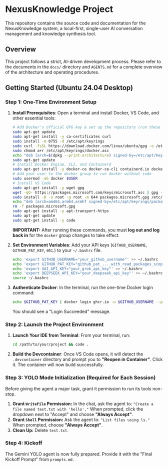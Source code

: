 # NexusKnowledge Project

This repository contains the source code and documentation for the NexusKnowledge system, a local-first, single-user AI conversation management and knowledge synthesis tool.

## Overview

This project follows a strict, AI-driven development process. Please refer to the documents in the `docs/` directory and `AGENTS.md` for a complete overview of the architecture and operating procedures.

## Getting Started (Ubuntu 24.04 Desktop)

### **Step 1: One-Time Environment Setup**

1.  **Install Prerequisites**: Open a terminal and install Docker, VS Code, and other essential tools:
    ```bash
    # Add Docker's official GPG key & set up the repository (run these commands one by one)
    sudo apt-get update
    sudo apt-get install -y ca-certificates curl
    sudo install -m 0755 -d /etc/apt/keyrings
    sudo curl -fsSL https://download.docker.com/linux/ubuntu/gpg -o /etc/apt/keyrings/docker.asc
    sudo chmod a+r /etc/apt/keyrings/docker.asc
    echo "deb [arch=$(dpkg --print-architecture) signed-by=/etc/apt/keyrings/docker.asc] https://download.docker.com/linux/ubuntu $(. /etc/os-release && echo "$VERSION_CODENAME") stable" | sudo tee /etc/apt/sources.list.d/docker.list > /dev/null
    sudo apt-get update
    # Install Docker Engine, CLI, and Containerd
    sudo apt-get install -y docker-ce docker-ce-cli containerd.io docker-buildx-plugin docker-compose-plugin
    # Add your user to the docker group to run docker without sudo
    sudo usermod -aG docker $USER
    # Install VS Code
    sudo apt-get install -y wget gpg
    wget -qO- https://packages.microsoft.com/keys/microsoft.asc | gpg --dearmor > packages.microsoft.gpg
    sudo install -D -o root -g root -m 644 packages.microsoft.gpg /etc/apt/keyrings/packages.microsoft.gpg
    echo "deb [arch=amd64,arm64,armhf signed-by=/etc/apt/keyrings/packages.microsoft.gpg] https://packages.microsoft.com/repos/code stable main" | sudo tee /etc/apt/sources.list.d/vscode.list > /dev/null
    rm -f packages.microsoft.gpg
    sudo apt-get install -y apt-transport-https
    sudo apt-get update
    sudo apt-get install -y code
    ```
    **IMPORTANT:** After running these commands, you must **log out and log back in** for the `docker` group changes to take effect.

2.  **Set Environment Variables**: Add your API keys (`GITHUB_USERNAME`, `GITHUB_PAT_KEY`, etc.) to your `~/.bashrc` file.
    ```bash
    echo 'export GITHUB_USERNAME="your_github_username"' >> ~/.bashrc
    echo 'export GITHUB_PAT_KEY="github_pat_..._with_read_packages_scope"' >> ~/.bashrc
    echo 'export XAI_API_KEY="your_grok_api_key"' >> ~/.bashrc
    echo 'export DEEPSEEK_API_KEY="your_deepseek_api_key"' >> ~/.bashrc
    source ~/.bashrc
    ```

3.  **Authenticate Docker**: In the terminal, run the one-time Docker login command:
    ```bash
    echo $GITHUB_PAT_KEY | docker login ghcr.io -u $GITHUB_USERNAME --password-stdin
    ```
    You should see a "Login Succeeded" message.

### **Step 2: Launch the Project Environment**

1.  **Launch Your IDE from Terminal**: From your terminal, run:
    ```bash
    cd /path/to/your/project && code .
    ```
2.  **Build the Devcontainer**: Once VS Code opens, it will detect the `.devcontainer` directory and prompt you to **"Reopen in Container"**. Click it. The container will now build successfully.

### **Step 3: YOLO Mode Initialization (Required for Each Session)**

Before giving the agent a major task, grant it permission to run its tools non-stop.

1.  **Grant `WriteFile` Permission:** In the chat, ask the agent to: `"Create a file named test.txt with 'hello'."` When prompted, click the dropdown next to "Accept" and choose **"Always Accept"**.
2.  **Grant `Shell` Permission:** Ask the agent to: `"List files using ls."` When prompted, choose **"Always Accept"**.
3.  **Clean Up:** Delete `test.txt`.

### **Step 4: Kickoff**

The Gemini YOLO agent is now fully prepared. Provide it with the "Final Kickoff Prompt" from `prompts.md`.
